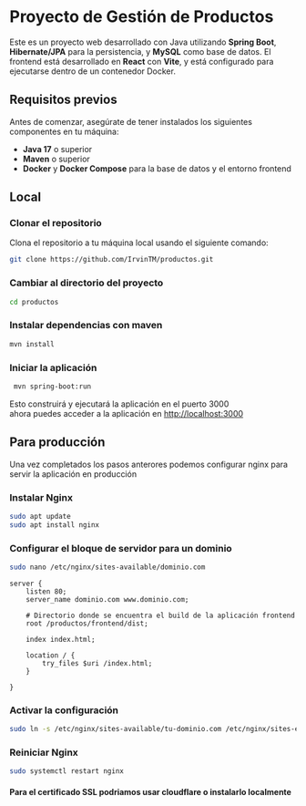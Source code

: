 # Proyecto de Gestión de Productos

Este es un proyecto web desarrollado con Java utilizando **Spring Boot**, **Hibernate/JPA** para la persistencia, y **MySQL** como base de datos. El frontend está desarrollado en **React** con **Vite**, y está configurado para ejecutarse dentro de un contenedor Docker.

## Requisitos previos

Antes de comenzar, asegúrate de tener instalados los siguientes componentes en tu máquina:

- **Java 17** o superior
- **Maven** o superior
- **Docker** y **Docker Compose** para la base de datos y el entorno frontend

## Local

###  Clonar el repositorio

Clona el repositorio a tu máquina local usando el siguiente comando:

```bash
git clone https://github.com/IrvinTM/productos.git
```
### Cambiar al directorio del proyecto

```bash
cd productos
```

###  Instalar dependencias con maven 

```bash
mvn install
```

###  Iniciar la aplicación

```bash
 mvn spring-boot:run  
```
Esto construirá y ejecutará la aplicación en el puerto 3000
<br>
ahora puedes acceder a la aplicación en [http://localhost:3000](http://localhost:3000)

## Para producción

Una vez completados los pasos anterores
podemos configurar nginx para servir la aplicación en producción

### Instalar Nginx

```bash
sudo apt update
sudo apt install nginx
```
### Configurar el bloque de servidor para un dominio
```bash
sudo nano /etc/nginx/sites-available/dominio.com
```
```nginx
server {
    listen 80;
    server_name dominio.com www.dominio.com;

    # Directorio donde se encuentra el build de la aplicación frontend
    root /productos/frontend/dist;

    index index.html;

    location / {
        try_files $uri /index.html;
    }

}
```

### Activar la configuración
    
```bash
sudo ln -s /etc/nginx/sites-available/tu-dominio.com /etc/nginx/sites-enabled/
```

### Reiniciar Nginx

```bash
sudo systemctl restart nginx
```

#### Para el certificado SSL podriamos usar cloudflare o instalarlo localmente

